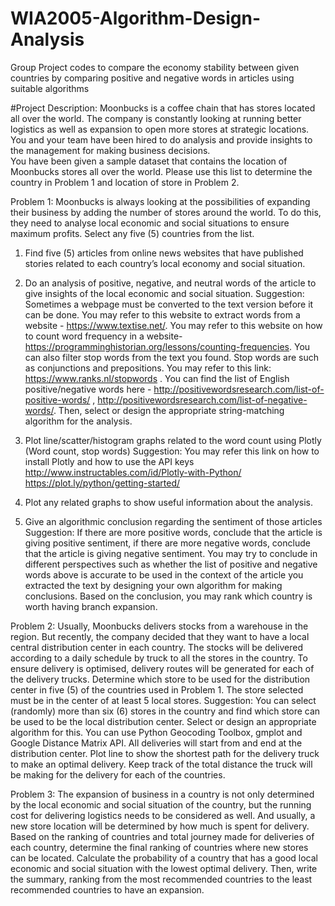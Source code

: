 # WIA2005-Algorithm-Design-Analysis
Group Project codes to compare the economy stability between given countries by comparing positive and negative words in articles using suitable algorithms


#Project Description:
Moonbucks is a coffee chain that has stores located all over the world. The company is constantly looking at running better logistics as well as expansion to open more stores at strategic locations. You and your team have been hired to do analysis and provide insights to the management for making business decisions.  
You have been given a sample dataset that contains the location of Moonbucks stores all over the world. Please use this list to determine the country in Problem 1 and location of store in Problem 2.

Problem 1: Moonbucks is always looking at the possibilities of expanding their business by adding the number of stores around the world. To do this, they need to analyse local economic and social situations to ensure maximum profits. 
Select any five (5) countries from the list.
 1. Find five (5) articles from online news websites that have published stories related to each country’s local economy and social situation.
 2. Do an analysis of positive, negative, and neutral words of the article to give insights of the local economic and social situation.
    Suggestion: Sometimes a webpage must be converted to the text version before it can be done. 
    You may refer to this website to extract words from a website - https://www.textise.net/. 
    You may refer to this website on how to count word frequency in a website- https://programminghistorian.org/lessons/counting-frequencies. 
    You can also filter stop words from the text you found. Stop words are such as conjunctions and prepositions. You may refer to this link:       https://www.ranks.nl/stopwords . 
    You can find the list of English positive/negative words here - http://positivewordsresearch.com/list-of-positive-words/ ,
    http://positivewordsresearch.com/list-of-negative-words/. 
    Then, select or design the appropriate string-matching algorithm for the analysis. 

3. Plot line/scatter/histogram graphs related to the word count using Plotly (Word count, stop words)
    Suggestion: You may refer this link on how to install Plotly and how to use the API keys
    http://www.instructables.com/id/Plotly-with-Python/ 
    https://plot.ly/python/getting-started/ 

4. Plot any related graphs to show useful information about the analysis.
5. Give an algorithmic conclusion regarding the sentiment of those articles
Suggestion: If there are more positive words, conclude that the article is giving positive sentiment, if there are more negative words, conclude that the article is giving negative sentiment. You may try to conclude in different perspectives such as whether the list of positive and negative words above is accurate to be used in the context of the article you extracted the text by designing your own algorithm for making conclusions. Based on the conclusion, you may rank which country is worth having branch expansion.



Problem 2: Usually, Moonbucks delivers stocks from a warehouse in the region. But recently, the company decided that they want to have a local central distribution center in each country. The stocks will be delivered according to a daily schedule by truck to all the stores in the country. To ensure delivery is optimised, delivery routes will be generated for each of the delivery trucks. 
Determine which store to be used for the distribution center in five (5) of the countries used in Problem 1. The store selected must be in the center of at least 5 local stores. 
Suggestion: You can select (randomly) more than six (6) stores in the country and find which store can be used to be the local distribution center.  Select or design an appropriate algorithm for this. You can use Python Geocoding Toolbox, gmplot and Google Distance Matrix API.
All deliveries will start from and end at the distribution center. Plot line to show the shortest path for the delivery truck to make an optimal delivery. Keep track of the total distance the truck will be making for the delivery for each of the countries.

Problem 3: The expansion of business in a country is not only determined by the local economic and social situation of the country, but the running cost for delivering logistics needs to be considered as well. And usually, a new store location will be determined by how much is spent for delivery. Based on the ranking of countries and total journey made for deliveries of each country, determine the final ranking of countries where new stores can be located.
Calculate the probability of a country that has a good local economic and social situation with the lowest optimal delivery. Then, write the summary, ranking from the most recommended countries to the least recommended countries to have an expansion.

